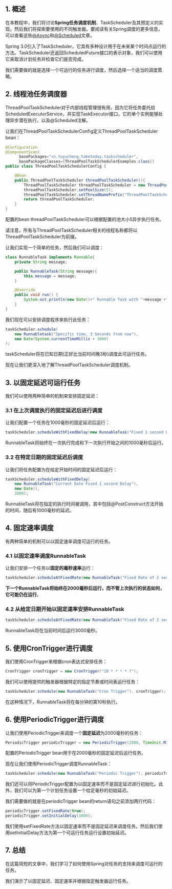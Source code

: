 ## 1. 概述

在本教程中，我们将讨论**Spring任务调度机制**、TaskScheduler及其预定义的实现。然后我们将探索要使用的不同触发器。要阅读有关Spring调度的更多信息，可以查看这些[@Async](https://www.baeldung.com/spring-async)和[@Scheduled](https://www.baeldung.com/spring-scheduled-tasks)文章。

Spring 3.0引入了TaskScheduler，它具有多种设计用于在未来某个时间点运行的方法。TaskScheduler还返回ScheduledFuture接口的表示对象，我们可以使用它来取消计划任务并检查它们是否完成。

我们需要做的就是选择一个可运行的任务进行调度，然后选择一个适当的调度策略。

## 2. 线程池任务调度器

ThreadPoolTaskScheduler对于内部线程管理很有用，因为它将任务委托给ScheduledExecutorService，并实现TaskExecutor接口。它的单个实例能够处理异步潜在执行，以及@Scheduled注解。

让我们在ThreadPoolTaskSchedulerConfig定义ThreadPoolTaskScheduler bean：

```java
@Configuration
@ComponentScan(
      basePackages="cn.tuyucheng.taketoday.taskscheduler",
      basePackageClasses={ThreadPoolTaskSchedulerExamples.class})
public class ThreadPoolTaskSchedulerConfig {

    @Bean
    public ThreadPoolTaskScheduler threadPoolTaskScheduler(){
        ThreadPoolTaskScheduler threadPoolTaskScheduler = new ThreadPoolTaskScheduler();
        threadPoolTaskScheduler.setPoolSize(5);
        threadPoolTaskScheduler.setThreadNamePrefix("ThreadPoolTaskScheduler");
        return threadPoolTaskScheduler;
    }
}
```

配置的bean threadPoolTaskScheduler可以根据配置的池大小5异步执行任务。

请注意，所有与ThreadPoolTaskScheduler相关的线程名称都将以ThreadPoolTaskScheduler为前缀。

让我们实现一个简单的任务，然后我们可以调度：

```java
class RunnableTask implements Runnable{
    private String message;

    public RunnableTask(String message){
        this.message = message;
    }

    @Override
    public void run() {
        System.out.println(new Date()+" Runnable Task with "+message +" on thread "+Thread.currentThread().getName());
    }
}
```

我们现在可以安排调度程序来执行此任务：

```java
taskScheduler.schedule(
    new Runnabletask("Specific time, 3 Seconds from now"),
    new Date(System.currentTimeMillis + 3000)
);
```

taskScheduler将在已知日期(正好比当前时间晚3秒)调度此可运行任务。

现在让我们更深入地了解ThreadPoolTaskScheduler调度机制。

## 3. 以固定延迟可运行任务

我们可以使用两种简单的机制来安排固定延迟：

### 3.1 在上次调度执行的固定延迟后进行调度

让我们配置一个任务在1000毫秒的固定延迟后运行：

```java
taskScheduler.scheduleWithFixedDelay(new RunnableTask("Fixed 1 second Delay"), 1000);
```

RunnableTask将始终在一次执行完成和下一次执行开始之间的1000毫秒后运行。

### 3.2 在特定日期的固定延迟后调度

让我们将任务配置为在给定开始时间的固定延迟后运行：

```java
taskScheduler.scheduleWithFixedDelay(
    new RunnableTask("Current Date Fixed 1 second Delay"),
    new Date(),
    1000);
```

RunnableTask将在指定的执行时间被调用，其中包括@PostConstruct方法开始的时间，随后有1000毫秒的延迟。

## 4. 固定速率调度

有两种简单的机制可以以固定速率调度可运行的任务。

### 4.1 以固定速率调度RunnableTask

让我们安排一个任务以**固定的毫秒速率**运行：

```java
taskScheduler.scheduleAtFixedRate(new RunnableTask("Fixed Rate of 2 seconds") , 2000);
```

**下一个RunnableTask将始终在2000毫秒后运行，而不管上次执行的状态如何，它可能仍在运行**。

### 4.2 从给定日期开始以固定速率安排RunnableTask

```java
taskScheduler.scheduleAtFixedRate(new RunnableTask("Fixed Rate of 2 seconds"), new Date(), 3000);
```

RunnableTask将在当前时间后运行3000毫秒。

## 5. 使用CronTrigger进行调度

我们使用CronTrigger来根据cron表达式安排任务：

```java
CronTrigger cronTrigger = new CronTrigger("10 * * * * ?");
```

我们可以使用提供的触发器根据特定的指定节奏或时间表运行任务：

```java
taskScheduler.schedule(new RunnableTask("Cron Trigger"), cronTrigger);
```

在这种情况下，RunnableTask将在每分钟的第10秒执行。

## 6. 使用PeriodicTrigger进行调度

让我们使用PeriodicTrigger来调度一个**固定延迟**为2000毫秒的任务：

```java
PeriodicTrigger periodicTrigger = new PeriodicTrigger(2000, TimeUnit.MICROSECONDS);
```

配置的PeriodicTrigger bean用于在2000毫秒的固定延迟后运行任务。

现在让我们使用PeriodicTrigger调度RunnableTask：

```java
taskScheduler.schedule(new RunnableTask("Periodic Trigger"), periodicTrigger);
```

我们还可以将PeriodicTrigger配置为以固定速率而不是固定延迟进行初始化。此外，我们可以为第一个计划任务设置一个给定毫秒的初始延迟。

我们需要做的就是在periodicTrigger bean的return语句之前添加两行代码：

```java
periodicTrigger.setFixedRate(true);
periodicTrigger.setInitialDelay(1000);
```

我们使用setFixedRate方法以固定速率而不是固定延迟来调度任务。然后我们使用setInitialDelay方法为第一个可运行任务运行设置初始延迟。

## 7. 总结

在这篇简短的文章中，我们学习了如何使用Spring对任务的支持来调度可运行的任务。

我们演示了以固定延迟、固定速率并根据指定触发器运行任务。